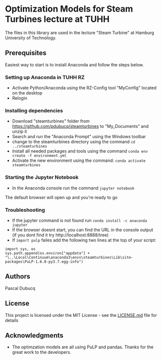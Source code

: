 # Optimization Models for Steam Turbines lecture at TUHH

The files in this library are used in the lecture "Steam Turbine" at Hamburg University of Technology.

## Prerequisites

Easiest way to start is to install Anaconda and follow the steps below.

### Setting up Anaconda in TUHH RZ

- Activate Python/Anaconda using the RZ-Config tool "MyConfig" located on the desktop
- Relogin

### Installing dependencies

- Download "steamturbines" folder from
https://github.com/pdubucq/steamturbines to "My_Documents" and unzip it
- Search and run the "Anaconda Prompt" using the Windows toolbar
- change to the steamturbines directory using the command `cd ../steamturbines`
- Install all needed packages and tools using the command `conda env create -f environment.yml`
- Activate the new environment using the command: `conda activate steamturbines`

### Starting the Jupyter Notebook

- In the Anaconda console run the command `jupyter notebook`

The default browser will open up and you're ready to go

### Troubleshooting ###

- If the jupyter command is not found run `conda install -c anaconda jupyter` 
- If the browser doesnt start, you can find the URL in the console output (if you dont find it try http://localhost:8888/tree)
- If `import pulp` failes add the following two lines at the top of your script:
```
import sys, os
sys.path.append(os.environ["appdata"] + "\..\Local\Continuum\anaconda3\envs\steamturbines\Lib\site-packages\PuLP-1.6.8-py3.7.egg-info")
```



## Authors

Pascal Dubucq

## License

This project is licensed under the MIT License - see the [LICENSE.md](LICENSE.md) file for details

## Acknowledgments

* The optimzation models are all using PuLP and pandas. Thanks for the great work to the developers.

